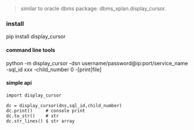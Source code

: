> similar to oracle dbms package: dbms_xplan.display_cursor.

### install
pip install display_cursor

#### command line tools
python -m display_cursor -dsn username/password@ip:port/service_name -sql_id xxx -child_number 0 -[print|file]

#### simple api
```py3
import display_cursor

dc = display_cursor(dns,sql_id,child_number)
dc.print()     # console print
dc.to_str()    # str
dc.str_lines() $ str array
```
